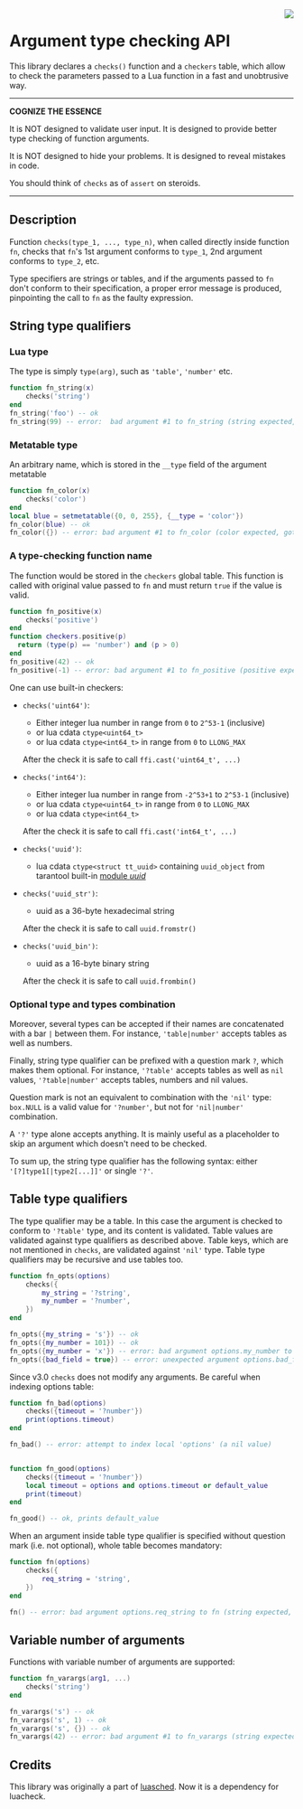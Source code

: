 <a href="https://travis-ci.org/tarantool/checks">
    <img src="https://travis-ci.org/tarantool/checks.png?branch=master"
    align="right">
</a>

# Argument type checking API

This library declares a `checks()` function and a `checkers` table, which
allow to check the parameters passed to a Lua function in a fast and
unobtrusive  way.

---

**COGNIZE THE ESSENCE**

It is NOT designed to validate user input.
It is designed to provide better type checking of function arguments.

It is NOT designed to hide your problems.
It is designed to reveal mistakes in code.

You should think of `checks` as of `assert` on steroids.

---

## Description

Function `checks(type_1, ..., type_n)`,
when called directly inside function `fn`,
checks that `fn`'s 1st argument conforms to `type_1`,
2nd argument conforms to `type_2`, etc.

Type specifiers are strings or tables, and if the arguments passed
to `fn` don't conform to their specification, a proper error message is produced,
pinpointing the call to `fn` as the faulty expression.

## String type qualifiers

### Lua type

The type is simply `type(arg)`, such as `'table'`, `'number'` etc.

```lua
function fn_string(x)
    checks('string')
end
fn_string('foo') -- ok
fn_string(99) -- error:  bad argument #1 to fn_string (string expected, got number)'
```

### Metatable type

An arbitrary name, which is stored in the `__type` field of the argument metatable

```lua
function fn_color(x)
    checks('color')
end
local blue = setmetatable({0, 0, 255}, {__type = 'color'})
fn_color(blue) -- ok
fn_color({}) -- error: bad argument #1 to fn_color (color expected, got table)'
```

### A type-checking function name

The function would be stored in the `checkers` global table.
This function is called with original value passed to `fn`
and must return `true` if the value is valid.

```lua
function fn_positive(x)
    checks('positive')
end
function checkers.positive(p)
  return (type(p) == 'number') and (p > 0)
end
fn_positive(42) -- ok
fn_positive(-1) -- error: bad argument #1 to fn_positive (positive expected, got number)'
```

One can use built-in checkers:

* `checks('uint64')`:

  * Either integer lua number in range from `0` to `2^53-1` (inclusive)
  * or lua cdata `ctype<uint64_t>`
  * or lua cdata `ctype<int64_t>` in range from `0` to `LLONG_MAX`

  After the check it is safe to call `ffi.cast('uint64_t', ...)`

* `checks('int64')`:

  * Either integer lua number in range from `-2^53+1` to `2^53-1` (inclusive)
  * or lua cdata `ctype<uint64_t>` in range from `0` to `LLONG_MAX`
  * or lua cdata `ctype<int64_t>`

  After the check it is safe to call `ffi.cast('int64_t', ...)`

* `checks('uuid')`:

  * lua cdata `ctype<struct tt_uuid>`
    containing `uuid_object` from tarantool built-in
    [module *uuid*](https://tarantool.io/en/doc/reference/reference_lua/uuid.html)

* `checks('uuid_str')`:

  * uuid as a 36-byte hexadecimal string

  After the check it is safe to call `uuid.fromstr()`

* `checks('uuid_bin')`:

  * uuid as a 16-byte binary string

  After the check it is safe to call `uuid.frombin()`


### Optional type and types combination

Moreover, several types can be accepted
if their names are concatenated with a bar `|` between them.
For instance, `'table|number'` accepts tables as well as numbers.

Finally, string type qualifier can be prefixed
with a question mark `?`, which makes them optional.
For instance, `'?table'` accepts tables as well as `nil` values,
`'?table|number'` accepts tables, numbers and nil values.

Question mark is not an equivalent to combination with the `'nil'` type:
`box.NULL` is a valid value for `'?number'`, but not for `'nil|number'` combination.

A `'?'` type alone accepts anything. It is mainly useful as a placeholder
to skip an argument which doesn't need to be checked.

To sum up, the string type qualifier has the following syntax:
either `'[?]type1[|type2[...]]'` or single `'?'`.

## Table type qualifiers

The type qualifier may be a table.
In this case the argument is checked to conform to `'?table'` type, and its content is validated.
Table values are validated against type qualifiers as described above.
Table keys, which are not mentioned in `checks`, are validated against `'nil'` type.
Table type qualifiers may be recursive and use tables too.

```lua
function fn_opts(options)
    checks({
        my_string = '?string',
        my_number = '?number',
    })
end

fn_opts({my_string = 's'}) -- ok
fn_opts({my_number = 101}) -- ok
fn_opts({my_number = 'x'}) -- error: bad argument options.my_number to fn_opts (?number expected, got string)'
fn_opts({bad_field = true}) -- error: unexpected argument options.bad_field to fn_opts
```

Since v3.0 `checks` does not modify any arguments. Be careful when indexing options table:

```lua
function fn_bad(options)
    checks({timeout = '?number'})
    print(options.timeout)
end

fn_bad() -- error: attempt to index local 'options' (a nil value)


function fn_good(options)
    checks({timeout = '?number'})
    local timeout = options and options.timeout or default_value
    print(timeout)
end

fn_good() -- ok, prints default_value
```

When an argument inside table type qualifier is specified without question mark
(i.e. not optional), whole table becomes mandatory:

```lua
function fn(options)
    checks({
        req_string = 'string',
    })
end

fn() -- error: bad argument options.req_string to fn (string expected, got nil)'
```

## Variable number of arguments

Functions with variable number of arguments are supported:

```lua
function fn_varargs(arg1, ...)
    checks('string')
end

fn_varargs('s') -- ok
fn_varargs('s', 1) -- ok
fn_varargs('s', {}) -- ok
fn_varargs(42) -- error: bad argument #1 to fn_varargs (string expected, got number)'
```

## Credits

This library was originally a part of
[luasched](https://github.com/SierraWireless/luasched).
Now it is a dependency for luacheck.
